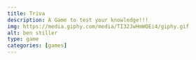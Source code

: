 ```yaml
---
title: Triva
description: A Game to test your knowledge!!!
img: https://media.giphy.com/media/TI32JwHmWQEi4/giphy.gif
alt: ben stiller
type: game
categories: [games]
---
```



<trivia>
  <template #trivia>
  </template>
</trivia>